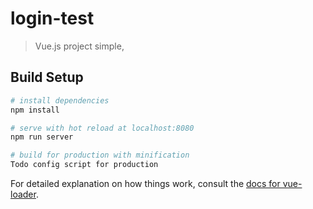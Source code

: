 # login-test

> Vue.js project simple,

## Build Setup

``` bash
# install dependencies
npm install

# serve with hot reload at localhost:8080
npm run server

# build for production with minification
Todo config script for production
```

For detailed explanation on how things work, consult the [docs for vue-loader](http://vuejs.github.io/vue-loader).
